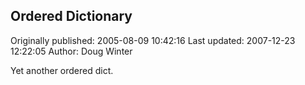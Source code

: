 ## Ordered Dictionary 
Originally published: 2005-08-09 10:42:16 
Last updated: 2007-12-23 12:22:05 
Author: Doug Winter 
 
Yet another ordered dict.